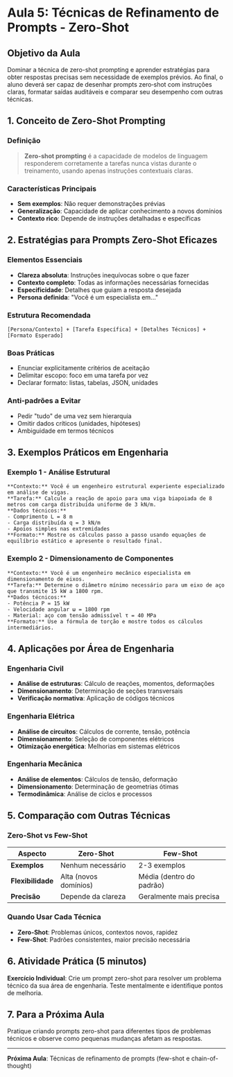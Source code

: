 # Aula 5: Técnicas de Refinamento de Prompts - Zero-Shot

## Objetivo da Aula
Dominar a técnica de zero-shot prompting e aprender estratégias para obter respostas precisas sem necessidade de exemplos prévios. Ao final, o aluno deverá ser capaz de desenhar prompts zero‑shot com instruções claras, formatar saídas auditáveis e comparar seu desempenho com outras técnicas.

## 1. Conceito de Zero-Shot Prompting

### Definição
> **Zero-shot prompting** é a capacidade de modelos de linguagem responderem corretamente a tarefas nunca vistas durante o treinamento, usando apenas instruções contextuais claras.

### Características Principais
- **Sem exemplos**: Não requer demonstrações prévias
- **Generalização**: Capacidade de aplicar conhecimento a novos domínios
- **Contexto rico**: Depende de instruções detalhadas e específicas

## 2. Estratégias para Prompts Zero-Shot Eficazes

### Elementos Essenciais
- **Clareza absoluta**: Instruções inequívocas sobre o que fazer
- **Contexto completo**: Todas as informações necessárias fornecidas
- **Especificidade**: Detalhes que guiam a resposta desejada
- **Persona definida**: "Você é um especialista em..."

### Estrutura Recomendada
```
[Persona/Contexto] + [Tarefa Específica] + [Detalhes Técnicos] + [Formato Esperado]
```

### Boas Práticas
- Enunciar explicitamente critérios de aceitação
- Delimitar escopo: foco em uma tarefa por vez
- Declarar formato: listas, tabelas, JSON, unidades

### Anti‑padrões a Evitar
- Pedir "tudo" de uma vez sem hierarquia
- Omitir dados críticos (unidades, hipóteses)
- Ambiguidade em termos técnicos

## 3. Exemplos Práticos em Engenharia

### Exemplo 1 - Análise Estrutural
```
**Contexto:** Você é um engenheiro estrutural experiente especializado em análise de vigas.
**Tarefa:** Calcule a reação de apoio para uma viga biapoiada de 8 metros com carga distribuída uniforme de 3 kN/m.
**Dados técnicos:**
- Comprimento L = 8 m
- Carga distribuída q = 3 kN/m
- Apoios simples nas extremidades
**Formato:** Mostre os cálculos passo a passo usando equações de equilíbrio estático e apresente o resultado final.
```

### Exemplo 2 - Dimensionamento de Componentes
```
**Contexto:** Você é um engenheiro mecânico especialista em dimensionamento de eixos.
**Tarefa:** Determine o diâmetro mínimo necessário para um eixo de aço que transmite 15 kW a 1800 rpm.
**Dados técnicos:**
- Potência P = 15 kW
- Velocidade angular ω = 1800 rpm
- Material: aço com tensão admissível τ = 40 MPa
**Formato:** Use a fórmula de torção e mostre todos os cálculos intermediários.
```

## 4. Aplicações por Área de Engenharia

### Engenharia Civil
- **Análise de estruturas**: Cálculo de reações, momentos, deformações
- **Dimensionamento**: Determinação de seções transversais
- **Verificação normativa**: Aplicação de códigos técnicos

### Engenharia Elétrica
- **Análise de circuitos**: Cálculos de corrente, tensão, potência
- **Dimensionamento**: Seleção de componentes elétricos
- **Otimização energética**: Melhorias em sistemas elétricos

### Engenharia Mecânica
- **Análise de elementos**: Cálculos de tensão, deformação
- **Dimensionamento**: Determinação de geometrias ótimas
- **Termodinâmica**: Análise de ciclos e processos

## 5. Comparação com Outras Técnicas

### Zero-Shot vs Few-Shot
| Aspecto | Zero-Shot | Few-Shot |
|---------|-----------|----------|
| **Exemplos** | Nenhum necessário | 2-3 exemplos |
| **Flexibilidade** | Alta (novos domínios) | Média (dentro do padrão) |
| **Precisão** | Depende da clareza | Geralmente mais precisa |

### Quando Usar Cada Técnica
- **Zero-Shot**: Problemas únicos, contextos novos, rapidez
- **Few-Shot**: Padrões consistentes, maior precisão necessária

## 6. Atividade Prática (5 minutos)
**Exercício Individual**: Crie um prompt zero-shot para resolver um problema técnico da sua área de engenharia. Teste mentalmente e identifique pontos de melhoria.

## 7. Para a Próxima Aula
Pratique criando prompts zero-shot para diferentes tipos de problemas técnicos e observe como pequenas mudanças afetam as respostas.

---
**Próxima Aula**: Técnicas de refinamento de prompts (few-shot e chain-of-thought)
